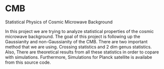 # CMB
Statistical Physics of Cosmic Microwave Background


In this project we are trying to analyze statistical properties of the
cosmic microwave background. The goal of this project is following up
the Gaussianity and non-Gaussianity of the CMB. There are two important method
that we are using. Crossing statistics and 2 dim genus statistics.
Also, There are theoretical results from all these statistics in order
to copare with simulations. Furthermore, Simulations for Planck
satellite is availabe from this source code.

